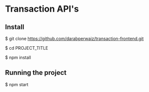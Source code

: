 # Transaction API's

## Install

$ git clone https://github.com/darabperwaiz/transaction-frontend.git

$ cd PROJECT_TITLE

$ npm install

## Running the project
$ npm start
